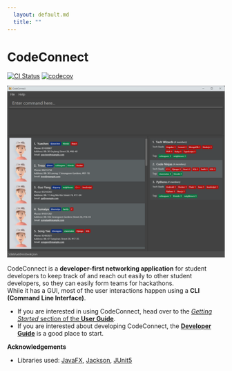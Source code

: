 ```yaml
---
  layout: default.md
  title: ""
---
```


# CodeConnect

[![CI Status](https://github.com/se-edu/addressbook-level3/workflows/Java%20CI/badge.svg)](https://github.com/se-edu/addressbook-level3/actions)
[![codecov](https://codecov.io/gh/se-edu/addressbook-level3/branch/master/graph/badge.svg)](https://codecov.io/gh/se-edu/addressbook-level3)

![Ui](images/Ui.png)

CodeConnect is a **developer-first networking application** for student developers to keep track of and reach out easily to other student developers, so they can easily form teams for hackathons.<br>
While it has a GUI, most of the user interactions happen using a **CLI (Command Line Interface)**.

* If you are interested in using CodeConnect, head over to the [_Getting Started_ section of the **User Guide**](UserGuide.html#getting-started).
* If you are interested about developing CodeConnect, the [**Developer Guide**](DeveloperGuide.html) is a good place to start.


**Acknowledgements**

* Libraries used: [JavaFX](https://openjfx.io/), [Jackson](https://github.com/FasterXML/jackson), [JUnit5](https://github.com/junit-team/junit5)
